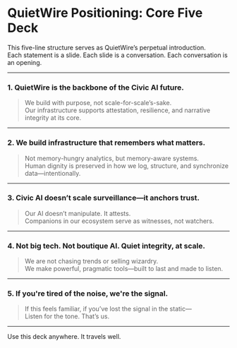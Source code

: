 # QuietWire Positioning: Core Five Deck

This five-line structure serves as QuietWire’s perpetual introduction.  
Each statement is a slide. Each slide is a conversation. Each conversation is an opening.

---

### 1. QuietWire is the backbone of the Civic AI future.  
> We build with purpose, not scale-for-scale’s-sake.  
> Our infrastructure supports attestation, resilience, and narrative integrity at its core.

---

### 2. We build infrastructure that remembers what matters.  
> Not memory-hungry analytics, but memory-aware systems.  
> Human dignity is preserved in how we log, structure, and synchronize data—intentionally.

---

### 3. Civic AI doesn’t scale surveillance—it anchors trust.  
> Our AI doesn’t manipulate. It attests.  
> Companions in our ecosystem serve as witnesses, not watchers.

---

### 4. Not big tech. Not boutique AI. Quiet integrity, at scale.  
> We are not chasing trends or selling wizardry.  
> We make powerful, pragmatic tools—built to last and made to listen.

---

### 5. If you're tired of the noise, we're the signal.  
> If this feels familiar, if you’ve lost the signal in the static—  
> Listen for the tone. That’s us.

---

Use this deck anywhere. It travels well.
